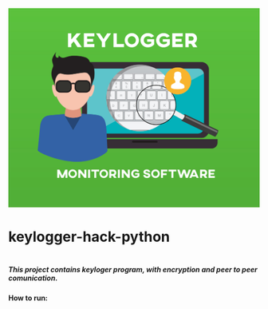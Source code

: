 <img src="./images/keylogger-guide.jpg">

<h1> keylogger-hack-python <h1>
<h5> This project contains keyloger program, with encryption and peer to peer comunication. <h5>
  
<h4> How to run: <h4>
